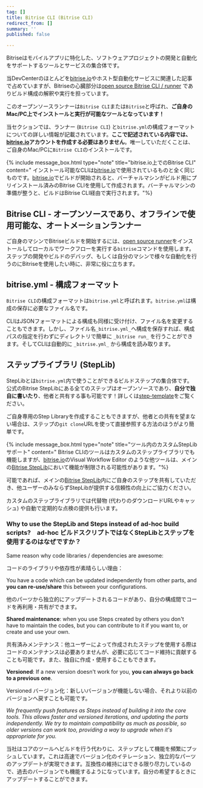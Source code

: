 ```yaml
---
tag: []
title: Bitrise CLI (Bitrise CLI)
redirect_from: []
summary: ''
published: false

---
```

Bitriseはモバイルアプリに特化した、ソフトウェアプロジェクトの開発と自動化をサポートするツールとサービスの集合体です。

当DevCenterのほとんどを[bitrise.io](https://www.bitrise.io)やホスト型自動化サービスに関連した記事で占めていますが、Bitriseの心臓部分は[open source Bitrise CLI / runner](https://github.com/bitrise-io/bitrise) でありビルド構成の解釈や実行を担っています。

このオープンソースランナーは`Bitrise CLI`または`Bitrise`と呼ばれ、**ご自身のMac/PC上でインストールと実行が可能なツールとなっています！**

当セクションでは、ランナー (`Bitrise CLI`) と`bitrise.yml`の構成フォーマットについての詳しい情報が記載されています。**ここで記述されている内容では、**[**bitrise.io**](https://www.bitrise.io)**アカウントを作成する必要はありません**。唯一していただくことは、ご自身のMac/PCに`Bitrise CLI`のインストールです。

{% include message_box.html type="note" title="bitrise.io上でのBitrise CLI" content=" インストール可能なCLIは[bitrise.io](https://www.bitrise.io)で使用されているものと全く同じものです。[bitrise.io](https://www.bitrise.io)でビルドが開始されると、バーチャルマシンがビルド用にプリインストール済みのBitrise CLIを使用して作成されます。バーチャルマシンの準備が整うと、ビルドはBitrise CLI経由で実行されます。"%}

## Bitrise CLI -  オープンソースであり、オフラインで使用可能な、オートメーションランナー

ご自身のマシンでBitriseビルドを開始するには、[open source runner](https://www.bitrise.io/cli)をインストールしてローカルでワークフローを実行する`bitrise`コマンドを使用します。ステップの開発やビルドのデバッグ、もしくは自分のマシンで様々な自動化を行うのにBitriseを使用したい時に、非常に役に立ちます。

## bitrise.yml - 構成フォーマット

`Bitrise CLI`の構成フォーマットは`bitrise.yml`と呼ばれます。`bitrise.yml`は構成の保存に必要なファイル名です。

CLIはJSONフォーマットによる構成も同様に受け付け、ファイル名を変更することもできます。しかし、ファイル名`_bitrise.yml_`へ構成を保存すれば、構成パスの指定を行わずにディレクトリで簡単に `_bitrise run_` を行うことができます。そしてCLIは自動的に `_bitrise.yml_` から構成を読み取ります。

## ステップライブラリ (StepLib)

StepLibとは`bitrise.yml`内で使うことができるビルドステップの集合体です。公式のBitrise StepLibにある全てのステップはオープンソースであり、**自分で独自に書いたり**、他者と共有する事も可能です！詳しくは[step-template](https://github.com/bitrise-steplib/step-template)をご覧ください。

ご自身専用のStep Libraryを作成することもできますが、他者との共有を望まない場合は、ステップの`git clone`URLを使って直接参照する方法のほうがより簡単です。

{% include message_box.html type="note" title="ツール内のカスタムStepLibサポート" content=" Bitrise CLIのツールはカスタムのステップライブラリでも機能しますが、[bitrise.io](https://www.bitrise.io)のVisual Workflow Editor のような他ツールは、メインの[Bitrise StepLib](https://github.com/bitrise-io/bitrise-steplib)において機能が制限される可能性があります。"%}

可能であれば、メインの[Bitrise StepLib](https://github.com/bitrise-io/bitrise-steplib)内にご自身のステップを共有していただき、他ユーザーのみならずStepLibが提供する信頼性の向上にご協力ください。

カスタムのステップライブラリでは代替物 (代わりのダウンロードURLやキャッシュ) や自動で定期的な点検の提供も行います。

### Why to use the StepLib and Steps instead of ad-hoc build scripts?　ad-hoc ビルドスクリプトではなくStepLibとステップを使用するのはなぜですか？

Same reason why code libraries / dependencies are awesome:

コードのライブラリや依存性が素晴らしい理由：

You have a code which can be updated independently from other parts, and **you can re-use/share** this between your configurations.

他のパーツから独立的にアップデートされるコードがあり、自分の構成間でコードを再利用・共有ができます。

**Shared maintenance**: when you use Steps created by others you don't have to maintain the codes, but you can contribute to it if you want to, or create and use your own.

共有済みメンテナンス：他ユーザーによって作成されたステップを使用する際はコードのメンテナンスは必要ありませんが、必要に応じてコード維持に貢献することも可能です。また、独自に作成・使用することもできます。

**Versioned**: If a new version doesn't work for you, **you can always go back to a previous one**.

Versioned バージョン化：新しいバージョンが機能しない場合、それより以前のバージョンへ戻すことも可能です。

_We frequently push features as Steps instead of building it into the core tools. This allows faster and versioned iterations, and updating the parts independently. We try to maintain compatibility as much as possible, so older versions can work too, providing a way to upgrade when it's appropriate for you._

当社はコアのツールへビルドを行う代わりに、ステップとして機能を頻繁にプッシュしています。これは高速でバージョン化のイテレーション、独立的なパーツのアップデートが実現できます。互換性の維持にはできる限り尽力しているので、過去のバージョンでも機能するようになっています。自分の希望するときにアップデートすることができます。